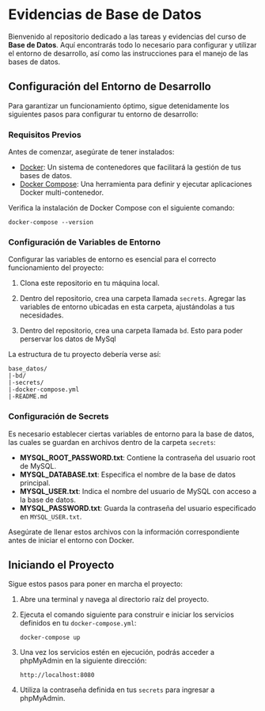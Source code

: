 # Evidencias de Base de Datos

Bienvenido al repositorio dedicado a las tareas y evidencias del curso de **Base de Datos**. Aquí encontrarás todo lo necesario para configurar y utilizar el entorno de desarrollo, así como las instrucciones para el manejo de las bases de datos.

## Configuración del Entorno de Desarrollo

Para garantizar un funcionamiento óptimo, sigue detenidamente los siguientes pasos para configurar tu entorno de desarrollo:

### Requisitos Previos

Antes de comenzar, asegúrate de tener instalados:

- [Docker](https://www.docker.com/): Un sistema de contenedores que facilitará la gestión de tus bases de datos.
- [Docker Compose](https://docs.docker.com/compose/): Una herramienta para definir y ejecutar aplicaciones Docker multi-contenedor.

Verifica la instalación de Docker Compose con el siguiente comando:

```shell
docker-compose --version
```

### Configuración de Variables de Entorno

Configurar las variables de entorno es esencial para el correcto funcionamiento del proyecto:

1. Clona este repositorio en tu máquina local.

2. Dentro del repositorio, crea una carpeta llamada `secrets`. Agregar las variables de entorno ubicadas en esta carpeta, ajustándolas a tus necesidades.

2. Dentro del repositorio, crea una carpeta llamada `bd`. Esto para poder perservar los datos de MySql

La estructura de tu proyecto debería verse así:

```
base_datos/
|-bd/
|-secrets/
|-docker-compose.yml
|-README.md
```

### Configuración de Secrets

Es necesario establecer ciertas variables de entorno para la base de datos, las cuales se guardan en archivos dentro de la carpeta `secrets`:

- **MYSQL_ROOT_PASSWORD.txt**: Contiene la contraseña del usuario root de MySQL.
- **MYSQL_DATABASE.txt**: Especifica el nombre de la base de datos principal.
- **MYSQL_USER.txt**: Indica el nombre del usuario de MySQL con acceso a la base de datos.
- **MYSQL_PASSWORD.txt**: Guarda la contraseña del usuario especificado en `MYSQL_USER.txt`.

Asegúrate de llenar estos archivos con la información correspondiente antes de iniciar el entorno con Docker.

## Iniciando el Proyecto

Sigue estos pasos para poner en marcha el proyecto:

1. Abre una terminal y navega al directorio raíz del proyecto.

2. Ejecuta el comando siguiente para construir e iniciar los servicios definidos en tu `docker-compose.yml`:

   ```shell
   docker-compose up
   ```

3. Una vez los servicios estén en ejecución, podrás acceder a phpMyAdmin en la siguiente dirección:

   ```
   http://localhost:8080
   ```

4. Utiliza la contraseña definida en tus `secrets` para ingresar a phpMyAdmin.
